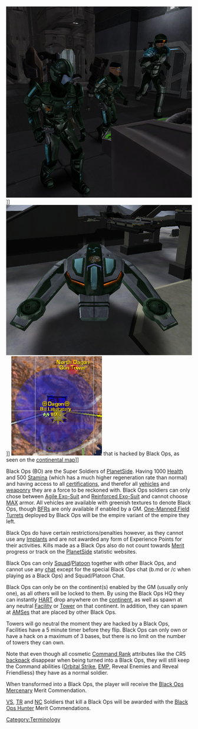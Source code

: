 ![](images/BO_Soldiers.jpg "fig:BO_Soldiers.jpg")\]\]
![](images/BO_Phantasm.jpg "fig:BO_Phantasm.jpg")\]\]
![](images/BO_Hacked_Facility.jpg "fig:BO_Hacked_Facility.jpg") that is hacked
by Black Ops, as seen on the [continental
map](Continental_Map.md)\]\]

Black Ops (BO) are the Super Soldiers of
[PlanetSide](PlanetSide.md). Having 1000
[Health](Health.md) and 500 [Stamina](Stamina.md) (which
has a much higher regeneration rate than normal) and having access to
all [certifications](certification.md), and therefor all
[vehicles](vehicle.md) and [weaponry](weaponry.md) they
are a force to be reckoned with. Black Ops soldiers can only chose
between [Agile Exo-Suit](Agile_Exo-Suit.md) and [Reinforced
Exo-Suit](Reinforced_Exo-Suit.md) and cannot choose
[MAX](Mechanized_Assault_Exo-Suit.md) armor. All vehicles are available with greenish
textures to denote Black Ops, though [BFRs](BattleFrame_Robotics.md) are only
available if enabled by a GM. [One-Manned Field
Turrets](One-Manned_Field_Turret.md) deployed by Black Ops will
be the empire variant of the empire they left.

Black Ops do have certain restrictions/penalties however, as they cannot
use any [Implants](Implants.md) and are not awarded any form of
Experience Points for their activities. Kills made as a Black Ops also
do not count towards [Merit](Merit_Commendations.md) progress or track on the
[PlanetSide](PlanetSide.md) statistic websites.

Black Ops can only
[Squad](Squad.md)/[Platoon](Platoon.md) together with
other Black Ops, and cannot use any [chat](chat.md) except for
the special Black Ops chat (b.md <message> or /c <message> when playing as
a Black Ops) and Squad/Platoon Chat.

Black Ops can only be on the continent(s) enabled by the GM (usually
only one), as all others will be locked to them. By using the Black Ops
HQ they can instantly [HART](HART.md) drop anywhere on the
[continent](continent.md), as well as spawn at any neutral
[Facility](Facilities.md) or [Tower](Towers.md) on that
continent. In addition, they can spawn at
[AMSes](Advanced_Mobile_Station.md) that are placed by other
Black Ops.

Towers will go neutral the moment they are hacked by a Black Ops,
Facilities have a 5 minute timer before they flip. Black Ops can only
own or have a hack on a maximum of 3 bases, but there is no limit on the
number of towers they can own.

Note that even though all cosmetic [Command
Rank](Command_Rank.md) attributes like the CR5
[backpack](backpack.md) disappear when being turned into a Black
Ops, they will still keep the Command abilities ([Orbital
Strike](Orbital_Strike.md), [EMP](EMP.md), Reveal
Enemies and Reveal Friendliess) they have as a normal soldier.

When transformed into a Black Ops, the player will receive the [Black
Ops Mercenary](Black_Ops_Mercenary.md) Merit Commendation.

[VS](Vanu_Sovereignty.md), [TR](Terran_Republic.md) and
[NC](New_Conglomerate.md) Soldiers that kill a Black Ops will be
awarded with the [Black Ops Hunter](Black_Ops_Hunter.md) Merit
Commendations.

[Category:Terminology](Category:Terminology.md)
